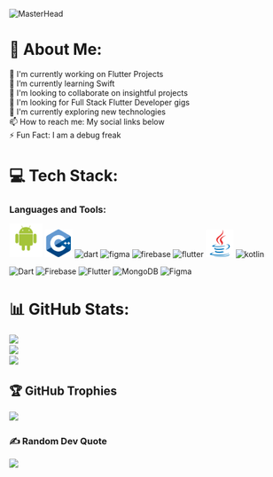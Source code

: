 ![MasterHead](https://firebasestorage.googleapis.com/v0/b/flexi-coding.appspot.com/o/dempgi7-520f8d5f-63d4-4453-8822-dbc149ae27f8.gif?alt=media&token=91c0c7b2-93c3-4029-b011-1a8703c5730d)
# 💫 About Me:
🔭 I'm currently working on Flutter Projects<br>🌱 I’m currently learning Swift<br>👯 I'm looking to collaborate on insightful projects<br>🤝 I'm looking for Full Stack Flutter Developer gigs<br>🧐 I'm currently exploring new technologies<br>📫 How to reach me: My social links below<br>⚡ Fun Fact: I am a debug freak
# 💻 Tech Stack:

<p align="left">
</p>

<h3 align="left">Languages and Tools:</h3>
<p align="left"> <img src="https://raw.githubusercontent.com/devicons/devicon/master/icons/android/android-original-wordmark.svg" alt="android" width="60" height="60"/> </a>  <img src="https://raw.githubusercontent.com/devicons/devicon/master/icons/cplusplus/cplusplus-original.svg" alt="cplusplus" width="50" height="50"/> </a> <img src="https://www.vectorlogo.zone/logos/dartlang/dartlang-icon.svg" alt="dart" width="50" height="50"/> </a> <img src="https://www.vectorlogo.zone/logos/figma/figma-icon.svg" alt="figma" width="50" height="50"/> </a>  <img src="https://www.vectorlogo.zone/logos/firebase/firebase-icon.svg" alt="firebase" width="50" height="50"/> </a>  <img src="https://www.vectorlogo.zone/logos/flutterio/flutterio-icon.svg" alt="flutter" width="50" height="50"/> </a>  <img src="https://raw.githubusercontent.com/devicons/devicon/master/icons/java/java-original.svg" alt="java" width="50" height="50"/> </a>  <img src="https://www.vectorlogo.zone/logos/kotlinlang/kotlinlang-icon.svg" alt="kotlin" width="50" height="50"/> </a> </p>

![Dart](https://img.shields.io/badge/dart-%230175C2.svg?style=for-the-badge&logo=dart&logoColor=white) ![Firebase](https://img.shields.io/badge/firebase-%23039BE5.svg?style=for-the-badge&logo=firebase) ![Flutter](https://img.shields.io/badge/Flutter-%2302569B.svg?style=for-the-badge&logo=Flutter&logoColor=white) ![MongoDB](https://img.shields.io/badge/MongoDB-%234ea94b.svg?style=for-the-badge&logo=mongodb&logoColor=white) 	![Figma](https://img.shields.io/badge/figma-%23F24E1E.svg?style=for-the-badge&logo=figma&logoColor=white)

# 📊 GitHub Stats:
![](https://github-readme-stats.vercel.app/api?username=GR-Diyor&theme=dark&hide_border=false&include_all_commits=true&count_private=true)<br/>
![](https://github-readme-streak-stats.herokuapp.com/?user=GR-Diyor&theme=dark&hide_border=false)<br/>
![](https://github-readme-stats.vercel.app/api/top-langs/?username=GR-Diyor&theme=dark&hide_border=false&include_all_commits=true&count_private=true&layout=compact)

## 🏆 GitHub Trophies
![](https://github-profile-trophy.vercel.app/?username=GR-Diyor&theme=radical&no-frame=false&no-bg=false&margin-w=4)

### ✍️ Random Dev Quote
![](https://quotes-github-readme.vercel.app/api?type=horizontal&theme=radical)
